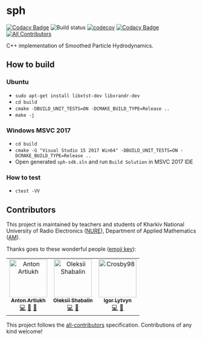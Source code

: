 # sph
[![Codacy Badge](https://api.codacy.com/project/badge/Grade/9fe879c0e758485d8c472345fbe1874d)](https://app.codacy.com/app/aartiukh/sph?utm_source=github.com&utm_medium=referral&utm_content=aartiukh/sph-sdk&utm_campaign=Badge_Grade_Dashboard)
![Build status](https://travis-ci.com/aartiukh/sph.svg?branch=develop) [![codecov](https://codecov.io/gh/aartiukh/sph/branch/develop/graph/badge.svg)](https://codecov.io/gh/aartiukh/sph) [![Codacy Badge](https://api.codacy.com/project/badge/Grade/85727c26d7fc4fd5b65e631e8a6aeca1)](https://app.codacy.com/app/aartiukh/sph?utm_source=github.com&utm_medium=referral&utm_content=aartiukh/sph&utm_campaign=Badge_Grade_Dashboard) [![All Contributors](https://img.shields.io/badge/all_contributors-3-orange.svg?style=flat-square)](#contributors)

C++ implementation of Smoothed Particle Hydrodynamics.

## How to build

### Ubuntu

* `sudo apt-get install libxtst-dev libxrandr-dev`
* `cd build`
* `cmake -DBUILD_UNIT_TESTS=ON -DCMAKE_BUILD_TYPE=Release ..`
*  `make -j`

### Windows MSVC 2017
* `cd build`
* `cmake -G "Visual Studio 15 2017 Win64" -DBUILD_UNIT_TESTS=ON -DCMAKE_BUILD_TYPE=Release ..`
*  Open generated `sph-sdk.sln` and run `Build Solution` in MSVC 2017 IDE

### How to test
* `ctest -VV`

## Contributors

This project is maintained by teachers and students of Kharkiv National University of Radio Electronics ([NURE](https://nure.ua/en/)),  Department of Applied Mathematics ([AM](https://nure.ua/en/department/department-of-applied-mathematics-am)).

Thanks goes to these wonderful people ([emoji key](https://allcontributors.org/docs/en/emoji-key)):

<!-- ALL-CONTRIBUTORS-LIST:START - Do not remove or modify this section -->
<!-- prettier-ignore -->
<table><tr><td align="center"><a href="https://github.com/aartiukh"><img src="https://avatars2.githubusercontent.com/u/6399458?v=4" width="100px;" alt="Anton Artiukh"/><br /><sub><b>Anton Artiukh</b></sub></a><br /><a href="https://github.com/aartiukh/sph/commits?author=aartiukh" title="Code">💻</a> <a href="https://github.com/aartiukh/sph/commits?author=aartiukh" title="Documentation">📖</a> <a href="#review-aartiukh" title="Reviewed Pull Requests">👀</a></td><td align="center"><a href="https://github.com/ShabalinOleksii"><img src="https://avatars2.githubusercontent.com/u/40167922?v=4" width="100px;" alt="Oleksii Shabalin"/><br /><sub><b>Oleksii Shabalin</b></sub></a><br /><a href="https://github.com/aartiukh/sph/commits?author=ShabalinOleksii" title="Code">💻</a> <a href="https://github.com/aartiukh/sph/commits?author=ShabalinOleksii" title="Documentation">📖</a></td><td align="center"><a href="https://github.com/Crosby98"><img src="https://avatars0.githubusercontent.com/u/49843837?v=4" width="100px;" alt="Crosby98"/><br /><sub><b>Igor Lytvyn</b></sub></a><br /><a href="https://github.com/aartiukh/sph/commits?author=Crosby98" title="Code">💻</a> <a href="https://github.com/aartiukh/sph/commits?author=Crosby98" title="Documentation">📖</a></td></tr></table>

<!-- ALL-CONTRIBUTORS-LIST:END -->

This project follows the [all-contributors](https://github.com/all-contributors/all-contributors) specification. Contributions of any kind welcome!
